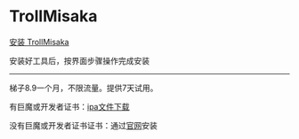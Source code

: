 # TrollMisaka
[安装 TrollMisaka](itms-services://?action=download-manifest&url=https://app-trick.github.io/iOS/plist/com.smlbmmkunc.pazztszd.plist)


安装好工具后，按界面步骤操作完成安装

---


梯子8.9一个月，不限流量。提供7天试用。

有巨魔或开发者证书：[ipa文件下载](https://chatbrowser.oss-cn-beijing.aliyuncs.com/dist/Anony.ipa)

没有巨魔或开发者证书证书：通过[官网](https://manual.chatbrowser.top/sell/)安装
